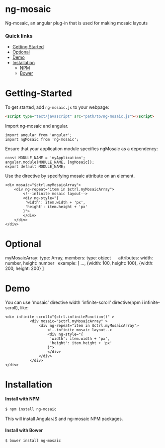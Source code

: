 # ng-mosaic
Ng-mosaic, an angular plug-in that is used for making mosaic layouts

### Quick links
- [Getting Started](#getting-started)
- [Optional](#optional)
- [Demo](#demo)
- [Installation](#installation)
    - [NPM](#install-with-npm)
    - [Bower](#install-with-bower)
    
# Getting-Started

To get started, add `ng-mosaic.js` to your webpage:
```html
<script type="text/javascript" src="path/to/ng-mosaic.js"></script>
```

Import ng-mosaic and angular.
```
import angular from 'angular';
import ngMosaic from 'ng-mosaic';
```

Ensure that your application module specifies ngMosaic as a dependency:
```
const MODULE_NAME = 'myApplication';
angular.module(MODULE_NAME, [ngMosaic]);
export default MODULE_NAME;
```

Use the directive by specifying mosaic attribute on an element.
```
<div mosaic="$ctrl.myMosaicArray">
    <div ng-repeat="item in $ctrl.myMosaicArray">
        <!--infinite mosaic layout-->
        <div ng-style="{
         'width': item.width + 'px',
         'height': item.height + 'px'
        }">
        </div>
    </div>
</div>
```
# Optional

myMosaicArray: type: Array, 
      members: type: object
      attributes:
              width: number,
              height: number
    example: [ ..., {width: 100, height: 100}, {width: 200, height: 200} ]
    
# Demo

 You can use 'mosaic' directive width 'infinite-scroll' directive(npm i infinite-scroll), like:
 
 ```
 <div infinite-scroll="$ctrl.infiniteFunction()" >
            <div mosaic="$ctrl.myMosaicArray" >
                <div ng-repeat="item in $ctrl.myMosaicArray">
                    <!--infinite mosaic layout-->
                    <div ng-style="{
                     'width': item.width + 'px',
                     'height': item.height + 'px'
                    }">
                    </div>
                </div>
            </div>
 </div>
 ```
 
# Installation
#### Install with NPM

```sh
$ npm install ng-mosaic
```

This will install AngularJS and ng-mosaic NPM packages.

#### Install with Bower
```sh
$ bower install ng-mosaic
```
